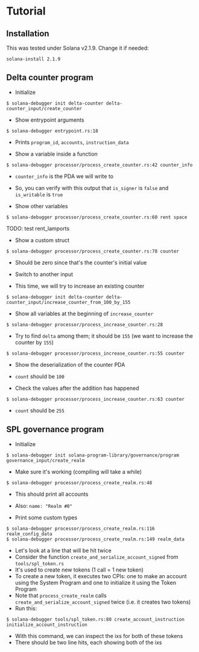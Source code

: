 # Tutorial

## Installation

This was tested under Solana v2.1.9. Change it if needed:
```
solana-install 2.1.9
```

## Delta counter program

* Initialize
```
$ solana-debugger init delta-counter delta-counter_input/create_counter
```

* Show entrypoint arguments
```
$ solana-debugger entrypoint.rs:18
```
* Prints `program_id`, `accounts`, `instruction_data`

* Show a variable inside a function
```
$ solana-debugger processor/process_create_counter.rs:42 counter_info
```
* `counter_info` is the PDA we will write to
* So, you can verify with this output that `is_signer` is `false` and `is_writable` is `true`

* Show other variables
```
$ solana-debugger processor/process_create_counter.rs:60 rent space
```
TODO: test rent_lamports

* Show a custom struct
```
$ solana-debugger processor/process_create_counter.rs:78 counter
```
* Should be zero since that's the counter's initial value

* Switch to another input
* This time, we will try to increase an existing counter
```
$ solana-debugger init delta-counter delta-counter_input/increase_counter_from_100_by_155
```

* Show all variables at the beginning of `increase_counter`
```
$ solana-debugger processor/process_increase_counter.rs:28
```
* Try to find `delta` among them; it should be `155` (we want to increase the counter by `155`)
```
$ solana-debugger processor/process_increase_counter.rs:55 counter
```
* Show the deserialization of the counter PDA
* `count` should be `100`

* Check the values after the addition has happened
```
$ solana-debugger processor/process_increase_counter.rs:63 counter
```
* `count` should be `255`

## SPL governance program

* Initialize
```
$ solana-debugger init solana-program-library/governance/program governance_input/create_realm
```

* Make sure it's working (compiling will take a while)
```
$ solana-debugger processor/process_create_realm.rs:48
```
* This should print all accounts
* Also: `name: "Realm #0"`

* Print some custom types
```
$ solana-debugger processor/process_create_realm.rs:116 realm_config_data
$ solana-debugger processor/process_create_realm.rs:149 realm_data
```

* Let's look at a line that will be hit twice
* Consider the function `create_and_serialize_account_signed` from `tools/spl_token.rs`
* It's used to create new tokens (1 call = 1 new token)
* To create a new token, it executes two CPIs: one to make an account using the System Program and one to initialize it using the Token Program
* Note that `process_create_realm` calls `create_and_serialize_account_signed` twice (i.e. it creates two tokens)
* Run this:
```
$ solana-debugger tools/spl_token.rs:80 create_account_instruction initialize_account_instruction
```
* With this command, we can inspect the ixs for both of these tokens
* There should be two line hits, each showing both of the ixs
